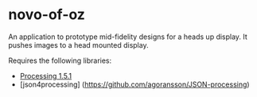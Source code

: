 novo-of-oz
==========

An application to prototype mid-fidelity designs for a heads up display.  It pushes images to a head mounted display.


Requires the following libraries:

* [Processing 1.5.1](http://processing.org)
* [json4processing] (https://github.com/agoransson/JSON-processing)
